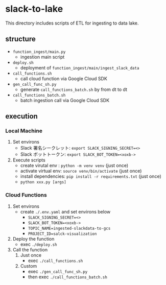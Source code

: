 # slack-to-lake

This directory includes scripts of ETL for ingesting to data lake.

## structure

- `function_ingest/main.py`
  - ingestion main script
- `deploy.sh`
  - deployment of `function_ingest/main/ingest_slack_data`
- `call_functions.sh`
  - call cloud function via Google Cloud SDK
- `gen_call_func_sh.py`
  - generate `call_functions_batch.sh` by from dt to dt
- `call_functions_batch.sh`
  - batch ingestion call via Google Cloud SDK

## execution

### Local Machine

1. Set environs
    - Slack 署名シークレット: `export SLACK_SIGNING_SECRET=<>`
    - Slack ボットトークン: `export SLACK_BOT_TOKEN=<xoxb->`
2. Execute scripts
    - create virutal env : `python -m venv venv` (just once)
    - activate virtual env: `source venv/bin/activate` (just once)
    - install dependencies: `pip install -r requirements.txt` (just once)
    - `python xxx.py [args]`


### Cloud Functions

1. Set environs
    - create `./.env.yaml` and set environs below
      - `SLACK_SIGNING_SECRET=<>`
      - `SLACK_BOT_TOKEN=<xoxb->`
      - `TOPIC_NAME=ingested-slackdata-to-gcs`
      - `PROJECT_ID=salck-visualization`
2. Deploy the function
    - exec `./deploy.sh`
3. Call the function
   1. Just once
        - exec `./call_functions.sh`
   2. Custom
        - exec `./gen_call_func_sh.py`
        - then exec `./call_functions_batch.sh`
